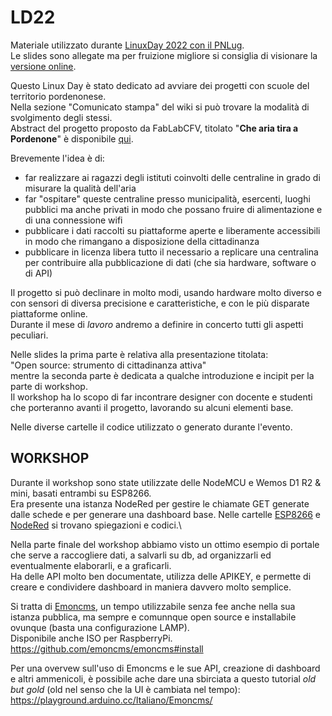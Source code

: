 # LD22
Materiale utilizzato durante [LinuxDay 2022 con il PNLug](https://wiki.pnlug.it/index.php?title=Linux_Day_2022).\
Le slides sono allegate ma per fruizione migliore si consiglia di visionare la [versione online](https://bit.ly/FabLabCFV_LD22_slides).

Questo Linux Day è stato dedicato ad avviare dei progetti con scuole del territorio pordenonese.\
Nella sezione "Comunicato stampa" del wiki si può trovare la modalità di svolgimento degli stessi.\
Abstract del progetto proposto da FabLabCFV, titolato "**Che aria tira a Pordenone**" è disponibile [qui](https://bit.ly/FabLabCFV_LD22_PropostaProgetto).

Brevemente l'idea è di:
- far realizzare ai ragazzi degli istituti coinvolti delle centraline in grado di misurare la qualità dell'aria
- far "ospitare" queste centraline presso municipalità, esercenti, luoghi pubblici ma anche privati in modo che possano fruire di alimentazione e di una connessione wifi
- pubblicare i dati raccolti su piattaforme aperte e liberamente accessibili in modo che rimangano a disposizione della cittadinanza
- pubblicare in licenza libera tutto il necessario a replicare una centralina per contribuire alla pubblicazione di dati (che sia hardware, software o di API)

Il progetto si può declinare in molto modi, usando hardware molto diverso e con sensori di diversa precisione e caratteristiche, e con le più disparate piattaforme online.\
Durante il mese di _lavoro_ andremo a definire in concerto tutti gli aspetti peculiari.

Nelle slides la prima parte è relativa alla presentazione titolata:\
"Open source: strumento di cittadinanza attiva"\
mentre la seconda parte è dedicata a qualche introduzione e incipit per la parte di workshop.\
Il workshop ha lo scopo di far incontrare designer con docente e studenti che porteranno avanti il progetto, lavorando su alcuni elementi base.

Nelle diverse cartelle il codice utilizzato o generato durante l'evento.


## WORKSHOP
Durante il workshop sono state utilizzate delle NodeMCU e Wemos D1 R2 & mini, basati entrambi su ESP8266.\
Era presente una istanza NodeRed per gestire le chiamate GET generate dalle schede e per generare una dashboard base.
Nelle cartelle [ESP8266](https://github.com/FabLabCastelfrancoVeneto/LD22/tree/main/ESP8266) e [NodeRed](https://github.com/FabLabCastelfrancoVeneto/LD22/tree/main/NodeRed) si trovano spiegazioni e codici.\

Nella parte finale del workshop abbiamo visto un ottimo esempio di portale che serve a raccogliere dati, a salvarli su db, ad organizzarli ed eventualmente elaborarli, e a graficarli.\
Ha delle API molto ben documentate, utilizza delle APIKEY, e permette di creare e condividere dashboard in maniera davvero molto semplice.

Si tratta di [Emoncms](https://emoncms.org/), un tempo utilizzabile senza fee anche nella sua istanza pubblica, ma sempre e comunnque open source e installabile ovunque (basta una configurazione LAMP).\
Disponibile anche ISO per RaspberryPi.\
https://github.com/emoncms/emoncms#install

Per una overvew sull'uso di Emoncms e le sue API, creazione di dashboard e altri ammenicoli, è possibile ache dare una sbirciata a questo tutorial _old but gold_ (old nel senso che la UI è cambiata nel tempo):\
https://playground.arduino.cc/Italiano/Emoncms/




